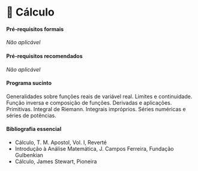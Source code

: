 # 📕 Cálculo

#### Pré-requisitos formais

*Não aplicável*

#### Pré-requisitos recomendados

*Não aplicável*

#### Programa sucinto

Generalidades sobre funções reais de variável real. Limites e continuidade.
Função inversa e composição de funções. Derivadas e aplicações. Primitivas.
Integral de Riemann. Integrais impróprios. Séries numéricas e séries de
potências.

#### Bibliografia essencial

- Cálculo, T. M. Apostol, Vol. I, Reverté
- Introdução à Análise Matemática, J. Campos Ferreira, Fundação Gulbenkian
- Cálculo, James Stewart, Pioneira

